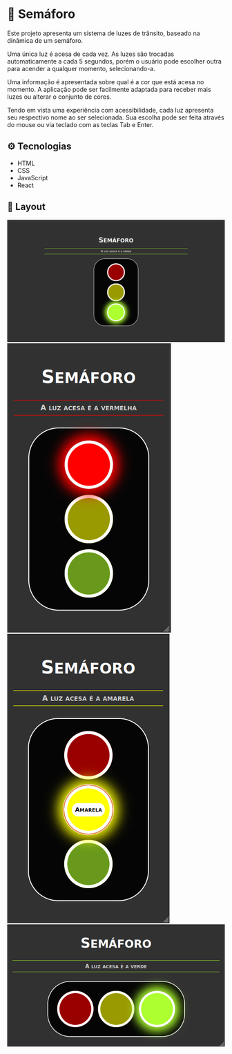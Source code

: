 

# :vertical_traffic_light: Semáforo

Este projeto apresenta um sistema de luzes de trânsito, baseado na dinâmica de um semáforo.

Uma única luz é acesa de cada vez. As luzes são trocadas automaticamente a cada 5 segundos, porém o usuário pode escolher outra para acender a qualquer momento, selecionando-a.

Uma informação é apresentada sobre qual é a cor que está acesa no momento. A aplicação pode ser facilmente adaptada para receber mais luzes ou alterar o conjunto de cores.

Tendo em vista uma experiência com acessibilidade, cada luz apresenta seu respectivo nome ao ser selecionada. Sua escolha pode ser feita através do mouse ou via teclado com as teclas Tab e Enter.

## :gear: Tecnologias

- HTML
- CSS
- JavaScript
- React

## :art: Layout

![layout01](img/layout01.png)
![layout02](img/layout02.png)
![layout03](img/layout03.png)
![layout04](img/layout04.png)